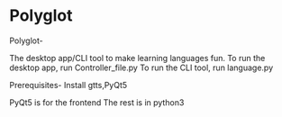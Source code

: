 # Polyglot

Polyglot- 

The desktop app/CLI tool to make learning languages fun.
To run the desktop app, run Controller_file.py
To run the CLI tool, run language.py

Prerequisites-
Install gtts,PyQt5

PyQt5 is  for the  frontend
The rest is in python3
